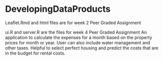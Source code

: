 # DevelopingDataProducts

 Leaflet.Rmd and html files are for week 2 Peer Graded Assignment

 ui.R and server.R are the files for week 4 Peer Graded Assignment
 An application to calculate the expenses for a month based on the property prices for month or year. 
 User can also include water management and other taxes. 
 Helpful to select perfect housing and predict the costs that are in the budget for rental costs.
